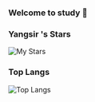 ### Welcome to study 👋
### Yangsir 's Stars

![My Stars](https://github-readme-stats.vercel.app/api?username=YangSirrr&show_icons=true&include_all_commits=true&count_private=true)

### Top Langs

![Top Langs](https://github-readme-stats.vercel.app/api/top-langs/?username=YangSirrr&layout=compact)
<!--
**YangSirrr/YangSirrr** is a ✨ _special_ ✨ repository because its `README.md` (this file) appears on your GitHub profile.

Here are some ideas to get you started:

- 🔭 I’m currently working on ...
- 🌱 I’m currently learning ...
- 👯 I’m looking to collaborate on ...
- 🤔 I’m looking for help with ...
- 💬 Ask me about ...
- 📫 How to reach me: ...
- 😄 Pronouns: ...
- ⚡ Fun fact: ...
-->
